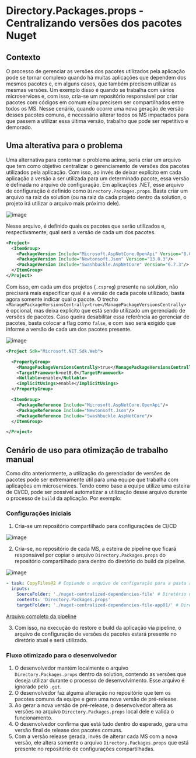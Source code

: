 # Directory.Packages.props - Centralizando versões dos pacotes Nuget

## Contexto
O processo de gerenciar as versões dos pacotes utilizados pela aplicação pode se tornar complexo quando há muitas aplicações que dependem dos mesmos pacotes e, em alguns casos, que também precisem utilizar as mesmas versões.
Um exemplo disso é quando se trabalha com vários microservices e, com isso, cria-se um repositório responsável por criar pacotes com códigos em comum e/ou precisem ser compartilhados entre todos os MS. 
Nesse cenário, quando ocorre uma nova geração de versão desses pacotes comuns, é necessário alterar todos os MS impactados para que passem a utilizar essa última versão, trabalho que pode ser repetitivo e demorado.

## Uma alterativa para o problema
Uma alternativa para contornar o problema acima, seria criar um arquivo que tem como objetivo centralizar o gerenciamento de versões dos pacotes utilizados pela aplicação. Com isso, ao invés de deixar explícito em cada aplicação a versão a ser utilizada para um determinado pacote, essa versão é definada no arquivo de configuração.
Em aplicações .NET, esse arquivo de configuração é definido como `Directory.Packages.props`. Basta criar um arquivo na raiz da solution (ou na raiz da cada projeto dentro da solution, o projeto irá utilizar o arquivo mais próximo dele).

![image](https://github.com/user-attachments/assets/4b5a1cef-c0e6-4a7d-8db4-0eb703178274)

Nesse arquivo, é definido quais os pacotes que serão utilizados e, respectivamente, qual será a versão de cada um dos pacotes.

```xml
<Project>
  <ItemGroup>
    <PackageVersion Include="Microsoft.AspNetCore.OpenApi" Version="8.0.8"/>
    <PackageVersion Include="Newtonsoft.Json" Version="13.0.3"/>
    <PackageVersion Include="Swashbuckle.AspNetCore" Version="6.7.3"/>
  </ItemGroup>
</Project>
```

Com isso, em cada um dos projetos (`.csprog`) presente na solution, não precisará mais especificar qual é a versão de cada pacote utilizado, basta agora somente indicar qual o pacote.
O trecho `<ManagePackageVersionsCentrally>true</ManagePackageVersionsCentrally>` é opcional, mas deixa explícito que está sendo utilizado um gerenciado de versões de pacotes.
Caso queira desabilitar essa referência ao gerenciar de pacotes, basta colocar a flag como `false`, e com isso será exigido que informe a versão de cada um dos pacotes presente.

![image](https://github.com/user-attachments/assets/2867bb11-5398-41fc-b711-a61f12da0bef)

```xml
<Project Sdk="Microsoft.NET.Sdk.Web">

  <PropertyGroup>
    <ManagePackageVersionsCentrally>true</ManagePackageVersionsCentrally>
    <TargetFramework>net8.0</TargetFramework>
    <Nullable>enable</Nullable>
    <ImplicitUsings>enable</ImplicitUsings>
  </PropertyGroup>

  <ItemGroup>
    <PackageReference Include="Microsoft.AspNetCore.OpenApi"/>
    <PackageReference Include="Newtonsoft.Json"/>
    <PackageReference Include="Swashbuckle.AspNetCore"/>
  </ItemGroup>

</Project>
```

## Cenário de uso para otimização de trabalho manual
Como dito anteriormente, a utilização do gerenciador de versões de pacotes pode ser extremamente útil para uma equipe que trabalha com aplicações em microservices.
Tendo como base a equipe utilize uma esteira de CI/CD, pode ser possível automatizar a utilização desse arquivo durante o processo de `build` da aplicação.
Por exemplo:

### Configurações iniciais
1. Cria-se um repositório compartilhado para configurações de CI/CD

![image](https://github.com/user-attachments/assets/74cd36e6-5ed2-4f99-a216-8919f03797ed)

2. Cria-se, no repositório de cada MS, a esteira de pipeline que ficará responsável por copiar o arquivo `Directory.Packages.props` do repositório compartilhado para dentro do diretório do build da pipeline.

![image](https://github.com/user-attachments/assets/b5abb698-9193-48ba-bbb6-26546833e4e9)

```yaml
- task: CopyFiles@2 # Copiando o arquivo de configuração para a pasta atual do projeto em que se encontra a Solution
  inputs:
    SourceFolder: './nuget-centralized-dependencies-file' # Diretório no qual encontra-se o arquivo de configuração das versões dos pacotes
    contents: 'Directory.Packages.props'
    targetFolder: './nuget-centralized-dependencies-file-app01/' # Diretório onde se encontra o projeto atual
```
[Arquivo completo da pipeline](https://github.com/martineli17/.net-centralized-nuget-packages-versions/blob/master/azure-pipelines.yml)

3. Com isso, na execução do restore e build da aplicação via pipeline, o arquivo de configuração de versões de pacotes estará presente no diretório atual e será utilizado.

### Fluxo otimizado para o desenvolvedor 
1. O desenvolvedor mantém localmente o arquivo `Directory.Packages.props` dentro da solution, contendo as versões que deseja utilizar durante o processo de desenvolvimento. Esse arquivo é ignorado pelo `.git`.
2. O desenvolvedor faz alguma alteração no repositório que tem os pacotes comuns da equipe e gera uma nova versão de pré-release.
3. Ao gerar a nova versão de pré-release, o desenvolvedor altera as versões no arquivo `Directory.Packages.props` local dele e valida o funcionamento.
4. O desenvolvedor confirma que está tudo dentro do esperado, gera uma versão final de release dos pacotes comuns.
5. Com a versão release gerada, invés de alterar cada MS com a nova versão, ele altera somente o arquivo `Directory.Packages.props` que está presente no repositório de configurações compartilhadas.
